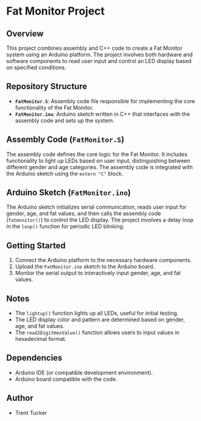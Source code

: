 # Fat Monitor Project

## Overview

This project combines assembly and C++ code to create a Fat Monitor system using an Arduino platform. The project involves both hardware and software components to read user input and control an LED display based on specified conditions.

## Repository Structure

- **`FatMonitor.S`**: Assembly code file responsible for implementing the core functionality of the Fat Monitor.
- **`FatMonitor.ino`**: Arduino sketch written in C++ that interfaces with the assembly code and sets up the system.

## Assembly Code (`FatMonitor.S`)

The assembly code defines the core logic for the Fat Monitor. It includes functionality to light up LEDs based on user input, distinguishing between different gender and age categories. The assembly code is integrated with the Arduino sketch using the `extern "C"` block.

## Arduino Sketch (`FatMonitor.ino`)

The Arduino sketch initializes serial communication, reads user input for gender, age, and fat values, and then calls the assembly code (`fatmonitor()`) to control the LED display. The project involves a delay loop in the `loop()` function for periodic LED blinking.

## Getting Started

1. Connect the Arduino platform to the necessary hardware components.
2. Upload the `FatMonitor.ino` sketch to the Arduino board.
3. Monitor the serial output to interactively input gender, age, and fat values.

## Notes

- The `lightup()` function lights up all LEDs, useful for initial testing.
- The LED display color and pattern are determined based on gender, age, and fat values.
- The `read2DigitHexValue()` function allows users to input values in hexadecimal format.

## Dependencies

- Arduino IDE (or compatible development environment).
- Arduino board compatible with the code.

## Author

- Trent Tucker

